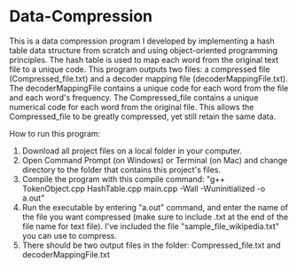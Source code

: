 # Data-Compression

This is a data compression program I developed by implementing a hash table data structure from scratch and using object-oriented programming principles.
The hash table is used to map each word from the original text file to a unique code.
This program outputs two files: a compressed file (Compressed_file.txt) and a decoder mapping file (decoderMappingFile.txt).
The decoderMappingFile contains a unique code for each word from the file and each word's frequency.
The Compressed_file contains a unique numerical code for each word from the original file. This allows the Compressed_file to be greatly compressed, yet still retain the same data.

How to run this program:
1. Download all project files on a local folder in your computer.
2. Open Command Prompt (on Windows) or Terminal (on Mac) and change directory to the folder that contains this project's files.
3. Compile the program with this compile command: "g++ TokenObject.cpp HashTable.cpp main.cpp -Wall -Wuninitialized -o a.out"
4. Run the executable by entering "a.out" command, and enter the name of the file you want compressed (make sure to include .txt at the end of the file name for text file). I've included the file "sample_file_wikipedia.txt" you can use to compress.
5. There should be two output files in the folder: Compressed_file.txt and decoderMappingFile.txt
